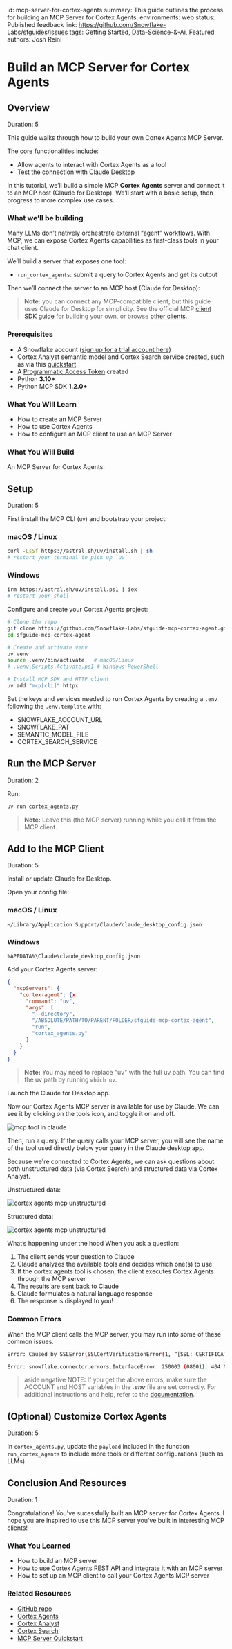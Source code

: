 id: mcp-server-for-cortex-agents
summary: This guide outlines the process for building an MCP Server for Cortex Agents.
environments: web
status: Published
feedback link: <https://github.com/Snowflake-Labs/sfguides/issues>
tags: Getting Started, Data-Science-&-Ai, Featured
authors: Josh Reini

# Build an MCP Server for Cortex Agents
<!-- ------------------------ -->

## Overview

Duration: 5

This guide walks through how to build your own Cortex Agents MCP Server.

The core functionalities include:

- Allow agents to interact with Cortex Agents as a tool
- Test the connection with Claude Desktop

In this tutorial, we’ll build a simple MCP **Cortex Agents** server and connect it to an MCP host (Claude for Desktop). We’ll start with a basic setup, then progress to more complex use cases.

### What we’ll be building

Many LLMs don’t natively orchestrate external “agent” workflows. With MCP, we can expose Cortex Agents capabilities as first-class tools in your chat client.

We’ll build a server that exposes one tool:

- `run_cortex_agents`: submit a query to Cortex Agents and get its output  

Then we’ll connect the server to an MCP host (Claude for Desktop):

> **Note:** you can connect any MCP-compatible client, but this guide uses Claude for Desktop for simplicity. See the official MCP [client SDK guide](https://modelcontextprotocol.io/quickstart/client) for building your own, or browse [other clients](https://modelcontextprotocol.io/clients).

### Prerequisites

* A Snowflake account ([sign up for a trial account here](https://signup.snowflake.com/))
* Cortex Analyst semantic model and Cortex Search service created, such as via this [quickstart](https://quickstarts.snowflake.com/guide/getting_started_with_cortex_agents/index.html#0)
* A [Programmatic Access Token](https://docs.snowflake.com/en/user-guide/programmatic-access-tokens) created
* Python **3.10+**  
* Python MCP SDK **1.2.0+**  

### What You Will Learn

* How to create an MCP Server
* How to use Cortex Agents
* How to configure an MCP client to use an MCP Server

### What You Will Build

An MCP Server for Cortex Agents.

## Setup
<!-- ------------------------ -->

Duration: 5

First install the MCP CLI (`uv`) and bootstrap your project:

### macOS / Linux

```bash
curl -LsSf https://astral.sh/uv/install.sh | sh
# restart your terminal to pick up `uv`
```

### Windows

```bash
irm https://astral.sh/uv/install.ps1 | iex
# restart your shell
```

Configure and create your Cortex Agents project:

```bash
# Clone the repo
git clone https://github.com/Snowflake-Labs/sfguide-mcp-cortex-agent.git
cd sfguide-mcp-cortex-agent

# Create and activate venv
uv venv
source .venv/bin/activate   # macOS/Linux
# .venv\Scripts\Activate.ps1 # Windows PowerShell

# Install MCP SDK and HTTP client
uv add "mcp[cli]" httpx
```

Set the keys and services needed to run Cortex Agents by creating a `.env` following the `.env.template` with:

* SNOWFLAKE_ACCOUNT_URL
* SNOWFLAKE_PAT
* SEMANTIC_MODEL_FILE
* CORTEX_SEARCH_SERVICE

## Run the MCP Server
<!-- ------------------------ -->

Duration: 2

Run:

```bash
uv run cortex_agents.py
```

> **Note:** Leave this (the MCP server) running while you call it from the MCP client.

## Add to the MCP Client
<!-- ------------------------ -->

Duration: 5

Install or update Claude for Desktop.

Open your config file:

### macOS / Linux

```
~/Library/Application Support/Claude/claude_desktop_config.json
```

### Windows

```
%APPDATA%\Claude\claude_desktop_config.json
```

Add your Cortex Agents server:

```json
{
  "mcpServers": {
    "cortex-agent": {x
      "command": "uv",
      "args": [
        "--directory",
        "/ABSOLUTE/PATH/TO/PARENT/FOLDER/sfguide-mcp-cortex-agent",
        "run",
        "cortex_agents.py"
      ]
    }
  }
}
```

> **Note:** You may need to replace "uv" with the full uv path. You can find the uv path by running `which uv`.

Launch the Claude for Desktop app.

Now our Cortex Agents MCP server is available for use by Claude. We can see it by clicking on the tools icon, and toggle it on and off.

![mcp tool in claude](./images/cortex_agents_mcp_tool.png)

Then, run a query. If the query calls your MCP server, you will see the name of the tool used directly below your query in the Claude desktop app.

Because we're connected to Cortex Agents, we can ask questions about both unstructured data (via Cortex Search) and structured data via Cortex Analyst.

Unstructured data:

![cortex agents mcp unstructured](./images/mcp_cortex_agents_unstructured.gif)

Structured data:

![cortex agents mcp unstructured](./images/mcp_cortex_agents_structured.gif)

What’s happening under the hood
When you ask a question:

1. The client sends your question to Claude
2. Claude analyzes the available tools and decides which one(s) to use
3. If the cortex agents tool is chosen, the client executes Cortex Agents through the MCP server
4. The results are sent back to Claude
5. Claude formulates a natural language response
6. The response is displayed to you!

### Common Errors

When the MCP client calls the MCP server, you may run into some of these common issues.

```bash
Error: Caused by SSLError(SSLCertVerificationError(1, “[SSL: CERTIFICATE_VERIFY_FAILED] certificate verify failed: Hostname mismatch, certificate is not valid...
```

```bash
Error: snowflake.connector.errors.InterfaceError: 250003 (08001): 404 Not Found: post https://xxxxx.snowflakecomputing.com:443/session/v1/login-request?request_id=b4e367d4-d8ac-48d3-8e44-96f42defa9c5&request_guid=4f63e07c-e42c-43b8-8f79-f6c577ee0d0e
```

> aside negative
> NOTE: If you get the above errors, make sure the ACCOUNT and HOST variables in the **_.env_** file are set correctly. For additional instructions and help, refer to the [documentation](https://docs.snowflake.com/en/user-guide/admin-account-identifier).

## (Optional) Customize Cortex Agents
<!-- ------------------------ -->

Duration: 5

In `cortex_agents.py`, update the `payload` included in the function `run_cortex_agents` to include more tools or different configurations (such as LLMs).



## Conclusion And Resources
<!-- ------------------------ -->

Duration: 1

Congratulations! You've sucessfully built an MCP server for Cortex Agents. I hope you are inspired to use this MCP server you've built in interesting MCP clients!

### What You Learned

* How to build an MCP server
* How to use Cortex Agents REST API and integrate it with an MCP server
* How to set up an MCP client to call your Cortex Agents MCP server

### Related Resources

  * [GitHub repo](https://github.com/Snowflake-Labs/sfguide-mcp-cortex-agents)
  * [Cortex Agents](https://docs.snowflake.com/en/user-guide/snowflake-cortex/cortex-agents)
  * [Cortex Analyst](https://docs.snowflake.com/en/user-guide/snowflake-cortex/cortex-analyst)
  * [Cortex Search](https://docs.snowflake.com/en/user-guide/snowflake-cortex/cortex-search/cortex-search-overview)
  * [MCP Server Quickstart](https://modelcontextprotocol.io/quickstart/server)
